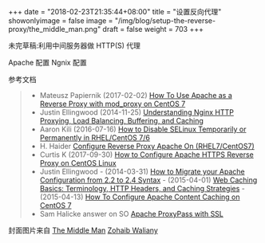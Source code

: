 
+++
date = "2018-02-23T21:35:44+08:00"
title = "设置反向代理"
showonlyimage = false
image = "/img/blog/setup-the-reverse-proxy/the_middle_man.png"
draft = false
weight = 703
+++

未完草稿:利用中间服务器做 HTTP(S) 代理
<!--more-->

Apache 配置
Ngnix 配置

参考文档

> - Mateusz Papiernik (2017-02-02) [How To Use Apache as a Reverse Proxy with mod_proxy on CentOS 7](https://www.digitalocean.com/community/tutorials/how-to-use-apache-as-a-reverse-proxy-with-mod_proxy-on-centos-7)
> - Justin Ellingwood (2014-11-25) [Understanding Nginx HTTP Proxying, Load Balancing, Buffering, and Caching](https://www.digitalocean.com/community/tutorials/understanding-nginx-http-proxying-load-balancing-buffering-and-caching)
> - Aaron Kili (2016-07-16) [How to Disable SELinux Temporarily or Permanently in RHEL/CentOS 7/6](https://www.tecmint.com/disable-selinux-temporarily-permanently-in-centos-rhel-fedora/)
> - H. Haider [Configure Reverse Proxy Apache On (RHEL7/CentOS7)](http://broexperts.com/reverse-proxy-apache-centos-rhel/)
> - Curtis K (2017-09-30) [How to Configure Apache HTTPS Reverse Proxy on CentOS Linux](https://www.centosblog.com/configure-apache-https-reverse-proxy-centos-linux/)
> - Justin Ellingwood
    - (2014-03-31) [How to Migrate your Apache Configuration from 2.2 to 2.4 Syntax](https://www.digitalocean.com/community/tutorials/migrating-your-apache-configuration-from-2-2-to-2-4-syntax)
    - (2015-04-01) [Web Caching Basics: Terminology, HTTP Headers, and Caching Strategies](https://www.digitalocean.com/community/tutorials/web-caching-basics-terminology-http-headers-and-caching-strategies)
    - (2015-04-13) [How To Configure Apache Content Caching on CentOS 7](https://www.digitalocean.com/community/tutorials/how-to-configure-apache-content-caching-on-centos-7)
> - Sam Halicke answer on SO [Apache ProxyPass with SSL](https://serverfault.com/questions/84821/apache-proxypass-with-ssl)

封面图片来自 [The Middle Man](https://dribbble.com/shots/785991-The-Middle-Man) <a href="https://dribbble.com/poofstyle"><i class="fa fa-dribbble" aria-hidden="true"></i> Zohaib Waliany</a>
